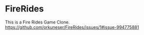 # FireRides
This is a Fire Rides Game Clone.
https://github.com/orkuneser/FireRides/issues/1#issue-994775881
